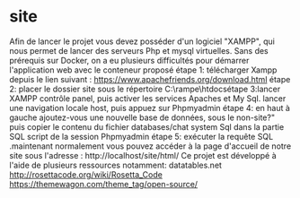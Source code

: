 # site
Afin de lancer le projet vous devez posséder d'un logiciel "XAMPP", qui nous permet de lancer des serveurs Php et mysql virtuelles.
Sans des prérequis sur Docker, on a eu plusieurs difficultés pour démarrer l'application web avec le conteneur proposé
 étape 1:
télécharger Xampp depuis le lien suivant : https://www.apachefriends.org/download.html
étape 2:
placer le dossier site sous le répertoire C:\rampe\htdocsétape 3:lancer XAMPP contrôle panel, puis activer les services Apaches et My Sql.
lancer une navigation locale host, puis appuez sur Phpmyadmin
étape 4:
en haut à gauche ajoutez-vous une nouvelle base de données, sous le non-site?" puis copier le contenu du fichier databases/chat system Sql dans la partie SQL script de la session Phpmyadmin
étape 5:
exécuter la requête SQL .maintenant normalement vous pouvez accéder à la page d'accueil de notre site sous l'adresse : http://localhost/site/html/
Ce projet est développé à l'aide de plusieurs ressources notamment:
 datatables.net 
http://rosettacode.org/wiki/Rosetta_Code
 https://themewagon.com/theme_tag/open-source/

